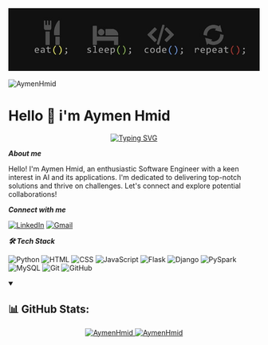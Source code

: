 
<img src="1728398033498.jpeg" />

<p align="left"> <img src="https://komarev.com/ghpvc/?username=AymenHmid&label=Profile%20views&color=0e75b6&style=flat" alt="AymenHmid" /> </p>

# Hello 👋 i'm Aymen Hmid


<p align="center" ><a href="https://git.io/typing-svg"><img src="https://readme-typing-svg.herokuapp.com?font=Fira+Code&weight=700&pause=1000&center=true&vCenter=true&random=false&width=535&lines=Software+Engineer;Data+Scientist;Freelancer;" alt="Typing SVG" /></a></p>


***About me***

Hello! I'm Aymen Hmid, an enthusiastic Software Engineer with a keen interest in AI and its applications. I'm dedicated to delivering top-notch solutions and thrive on challenges. Let's connect and explore potential collaborations!

***Connect with me***

[![LinkedIn](https://img.shields.io/badge/LinkedIn-0077B5?style=for-the-badge&logo=linkedin&logoColor=white)](https://www.linkedin.com/in/aymen-hmid/)
[![Gmail](https://img.shields.io/badge/Gmail-D14836?style=for-the-badge&logo=gmail&logoColor=white)](hmidaymen97@gmail.com)

***🛠  Tech Stack***

![Python](https://img.shields.io/badge/Python-3776AB?style=for-the-badge&logo=python&logoColor=white)
![HTML](https://img.shields.io/badge/HTML5-E34F26?style=for-the-badge&logo=html5&logoColor=white)
![CSS](https://img.shields.io/badge/CSS3-1572B6?style=for-the-badge&logo=css3&logoColor=white)
![JavaScript](https://img.shields.io/badge/JavaScript-F7DF1E?style=for-the-badge&logo=javascript&logoColor=black)
![Flask](https://img.shields.io/badge/Flask-000000?style=for-the-badge&logo=flask&logoColor=white)
![Django](https://img.shields.io/badge/Django-092E20?style=for-the-badge&logo=django&logoColor=white)
![PySpark](https://img.shields.io/badge/PySpark-E25A1C?style=for-the-badge&logo=apachespark&logoColor=white)
![MySQL](https://img.shields.io/badge/MySQL-4479A1?style=for-the-badge&logo=mysql&logoColor=white)
![Git](https://img.shields.io/badge/Git-F05032?style=for-the-badge&logo=git&logoColor=white)
![GitHub](https://img.shields.io/badge/GitHub-181717?style=for-the-badge&logo=github&logoColor=white)

<details open> 
<summary><h2>📊 GitHub Stats:</h2></summary>
<p align="center" >

<a href="https://github.com/AymenHimd">

  <img height="160em" src="https://github-readme-stats.vercel.app/api/top-langs?username=AymenHmid&theme=city_lights&hide_border=false&show_icons=true&locale=en&layout=compact" alt="AymenHmid" />
  <img height="160em" src="https://github-readme-stats.vercel.app/api?username=AymenHmid&theme=city_lights&show_icons=true" alt="AymenHmid" />

</a>
</p>
</details>
